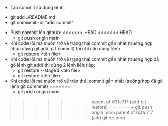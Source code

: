 - Tạo commit sử dụng lệnh:
+ git add ./README.md
+ git commmit -m "add commit"
- Push commit lên github:
<<<<<<< HEAD
<<<<<<< HEAD
    + git push origin main
- Khi code lỗi mà muốn trở về trạng thái commit gần nhất (trường hợp chưa dùng git add, git commit) thì chỉ cần dùng lệnh 
    + git restore <tên file>
- Khi code lỗi mà muốn trở về trạng thái commit gần nhất (trường hợp đã gõ lệnh git add) thì dùng 2 lệnh liên tiếp:
    + git restore --staged  <tên file>
    + git restore <tên file>
- Khi code lỗi mà muốn trở về trán thái commit gần nhất (trường hợp đã gõ lệnh git commmit)
=======
    + git push origin main
>>>>>>> parent of 631c717 (add git restore)
=======
    + git push origin main
>>>>>>> parent of 631c717 (add git restore)
